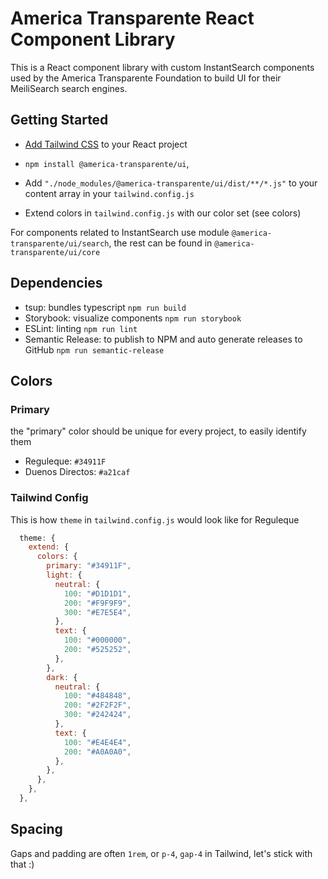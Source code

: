 # America Transparente React Component Library
This is a React component library with custom InstantSearch components used by the America Transparente Foundation to build UI for their MeiliSearch search engines.

## Getting Started
- [Add Tailwind CSS](https://tailwindcss.com/docs/installation/framework-guides) to your React project

- `npm install @america-transparente/ui`, 

- Add `"./node_modules/@america-transparente/ui/dist/**/*.js"` to your content array in your `tailwind.config.js`

- Extend colors in `tailwind.config.js` with our color set (see colors)

For components related to InstantSearch use module `@america-transparente/ui/search`, the rest can be found in `@america-transparente/ui/core`

## Dependencies
- tsup: bundles typescript `npm run build`
- Storybook: visualize components `npm run storybook`
- ESLint: linting `npm run lint`
- Semantic Release: to publish to NPM and auto generate releases to GitHub `npm run semantic-release`

## Colors

### Primary
the "primary" color should be unique for every project, to easily identify them
- Reguleque: `#34911F`
- Duenos Directos: `#a21caf`

### Tailwind Config
This is how `theme` in `tailwind.config.js` would look like for Reguleque

```javascript
  theme: {
    extend: {
      colors: {
        primary: "#34911F",
        light: {
          neutral: {
            100: "#D1D1D1",
            200: "#F9F9F9",
            300: "#E7E5E4",
          },
          text: {
            100: "#000000",
            200: "#525252",
          },
        },
        dark: {
          neutral: {
            100: "#484848",
            200: "#2F2F2F",
            300: "#242424",
          },
          text: {
            100: "#E4E4E4",
            200: "#A0A0A0",
          },
        },
      },
    },
  },
```


## Spacing
Gaps and padding are often `1rem`, or `p-4`, `gap-4` in Tailwind, let's stick with that :)

